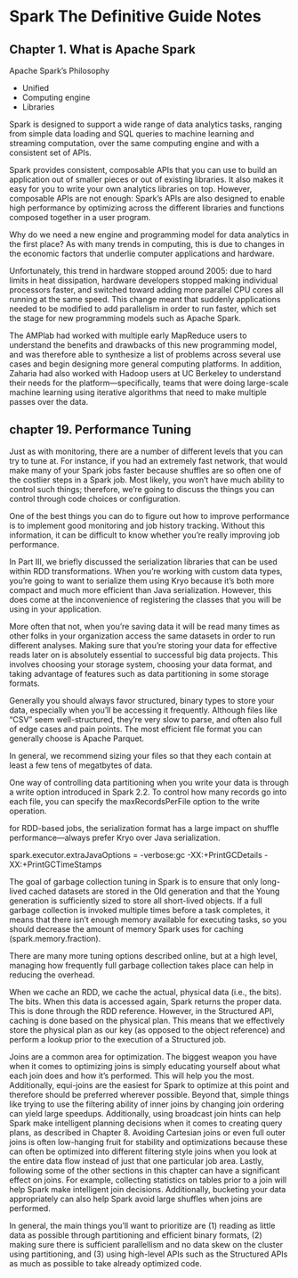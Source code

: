 # Spark The Definitive Guide Notes

## Chapter 1. What is Apache Spark

Apache Spark’s Philosophy

* Unified
* Computing engine
* Libraries

Spark is designed to support a wide range of data analytics tasks, ranging from simple data loading
and SQL queries to machine learning and streaming computation, over the same computing engine and
with a consistent set of APIs.

Spark provides consistent, composable APIs that you can use to build an application out of smaller
pieces or out of existing libraries. It also makes it easy for you to write your own analytics
libraries on top. However, composable APIs are not enough: Spark’s APIs are also designed to enable
high performance by optimizing across the different libraries and functions composed together in a
user program.

Why do we need a new engine and programming model for data analytics in the first place? As with 
many trends in computing, this is due to changes in the economic factors that underlie computer
applications and hardware.

Unfortunately, this trend in hardware stopped around 2005: due to hard limits in heat dissipation, 
hardware developers stopped making individual processors faster, and switched toward adding more 
parallel CPU cores all running at the same speed. This change meant that suddenly applications 
needed to be modified to add parallelism in order to run faster, which set the stage for new 
programming models such as Apache Spark.

The AMPlab had worked with multiple early MapReduce users to understand the benefits and drawbacks
of this new programming model, and was therefore able to synthesize a list of problems across
several use cases and begin designing more general computing platforms. In addition, Zaharia had
also worked with Hadoop users at UC Berkeley to understand their needs for the platform—specifically,
teams that were doing large-scale machine learning using iterative algorithms that need to make 
multiple passes over the data.

## chapter 19. Performance Tuning
Just as with monitoring, there are a number of different levels that you can try to tune at. For
instance, if you had an extremely fast network, that would make many of your Spark jobs faster
because shuffles are so often one of the costlier steps in a Spark job. Most likely, you won’t have
much ability to control such things; therefore, we’re going to discuss the things you can control
through code choices or configuration.

One of the best things you can do to figure out how to improve performance is to implement good
monitoring and job history tracking. Without this information, it can be difficult to know whether
you’re really improving job performance.

In Part III, we briefly discussed the serialization libraries that can be used within RDD
transformations. When you’re working with custom data types, you’re going to want to serialize them
using Kryo because it’s both more compact and much more efficient than Java serialization. However,
this does come at the inconvenience of registering the classes that you will be using in your application.

More often that not, when you’re saving data it will be read many times as other folks in your
organization access the same datasets in order to run different analyses. Making sure that you’re
storing your data for effective reads later on is absolutely essential to successful big data
projects. This involves choosing your storage system, choosing your data format, and taking
advantage of features such as data partitioning in some storage formats.

Generally you should always favor structured, binary types to store your data, especially when
you’ll be accessing it frequently. Although files like “CSV” seem well-structured, they’re very slow
to parse, and often also full of edge cases and pain points. The most efficient file format you can
generally choose is Apache Parquet.

In general, we recommend sizing your files so that they each contain at least a few tens of
megatbytes of data.

One way of controlling data partitioning when you write your data is through a write option
introduced in Spark 2.2. To control how many records go into each file, you can specify the
maxRecordsPerFile option to the write operation.

for RDD-based jobs, the serialization format has a large impact on shuffle performance—always prefer
Kryo over Java serialization.

spark.executor.extraJavaOptions = -verbose:gc -XX:+PrintGCDetails -XX:+PrintGCTimeStamps

The goal of garbage collection tuning in Spark is to ensure that only long-lived cached datasets are
stored in the Old generation and that the Young generation is sufficiently sized to store all
short-lived objects. If a full garbage collection is invoked multiple times before a task completes,
it means that there isn’t enough memory available for executing tasks, so you should decrease the
amount of memory Spark uses for caching (spark.memory.fraction).

There are many more tuning options described online, but at a high level, managing how frequently
full garbage collection takes place can help in reducing the overhead.

When we cache an RDD, we cache the actual, physical data (i.e., the bits). The bits. When this data
is accessed again, Spark returns the proper data. This is done through the RDD reference. However,
in the Structured API, caching is done based on the physical plan. This means that we effectively
store the physical plan as our key (as opposed to the object reference) and perform a lookup prior
to the execution of a Structured job.

Joins are a common area for optimization. The biggest weapon you have when it comes to optimizing
joins is simply educating yourself about what each join does and how it’s performed. This will help
you the most. Additionally, equi-joins are the easiest for Spark to optimize at this point and
therefore should be preferred wherever possible. Beyond that, simple things like trying to use the
filtering ability of inner joins by changing join ordering can yield large speedups. Additionally,
using broadcast join hints can help Spark make intelligent planning decisions when it comes to
creating query plans, as described in Chapter 8. Avoiding Cartesian joins or even full outer joins
is often low-hanging fruit for stability and optimizations because these can often be optimized into
different filtering style joins when you look at the entire data flow instead of just that one
particular job area. Lastly, following some of the other sections in this chapter can have a
significant effect on joins. For example, collecting statistics on tables prior to a join will help
Spark make intelligent join decisions. Additionally, bucketing your data appropriately can also help
Spark avoid large shuffles when joins are performed.

In general, the main things you’ll want to prioritize are (1) reading as little data as possible
through partitioning and efficient binary formats, (2) making sure there is sufficient parallellism
and no data skew on the cluster using partitioning, and (3) using high-level APIs such as the
Structured APIs as much as possible to take already optimized code.